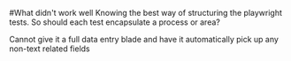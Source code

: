 #What didn't work well
Knowing the best way of structuring the playwright tests. So should each test encapsulate a process or area?

Cannot give it a full data entry blade and have it automatically pick up any non-text related fields
